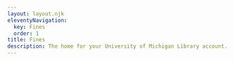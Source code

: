 ```yaml
---
layout: layout.njk
eleventyNavigation:
  key: Fines
  order: 1
title: Fines
description: The home for your University of Michigan Library account.
---
```

